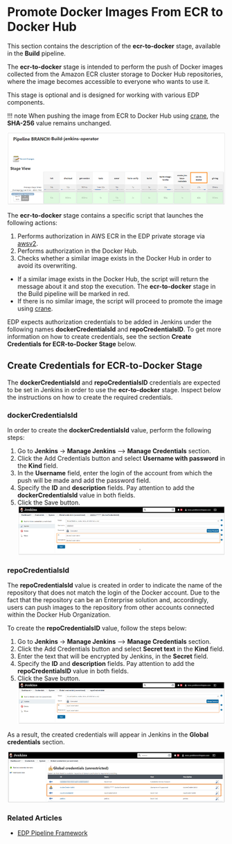 # Promote Docker Images From ECR to Docker Hub

This section contains the description of the **ecr-to-docker** stage, available in the **Build** pipeline.

The **ecr-to-docker** stage is intended to perform the push of Docker images collected from the Amazon ECR cluster storage to Docker Hub repositories, where the image becomes accessible to everyone who wants to use it.

This stage is optional and is designed for working with various EDP components.

!!! note
    When pushing the image from ECR to Docker Hub using [crane](https://michaelsauter.github.io/crane/docs.html), the **SHA-256** value remains unchanged.

![add_custom_lib2](../assets/user-guide/ecr_t_d1.png)

The **ecr-to-docker** stage contains a specific script that launches the following actions:

1. Performs authorization in AWS ECR in the EDP private storage via [awsv2](https://docs.aws.amazon.com/cli/latest/userguide/cli-chap-welcome.html).
2. Performs authorization in the Docker Hub.
3. Checks whether a similar image exists in the Docker Hub in order to avoid its overwriting.

  - If a similar image exists in the Docker Hub, the script will return the message about it and stop the execution. The **ecr-to-docker** stage in the Build pipeline will be marked in red.
  - If there is no similar image, the script will proceed to promote the image using [crane](https://michaelsauter.github.io/crane/docs.html).

EDP expects authorization credentials to be added in Jenkins under the following names **dockerCredentialsId** and **repoCredentialsID**. To get more information on how to create credentials, see the section **Create Credentials for ECR-to-Docker Stage** below.

## Create Credentials for ECR-to-Docker Stage

The **dockerCredentialsId** and **repoCredentialsID** credentials are expected to be set in Jenkins in order to use the **ecr-to-docker** stage. Inspect below the instructions on how to create the required credentials.

### dockerCredentialsId

In order to create the **dockerCredentialsId** value, perform the following steps:

1. Go to **Jenkins** -> **Manage Jenkins** –> **Manage Credentials** section.
2. Click the Add Credentials button and select **Username with password** in the **Kind** field.
3. In the **Username** field, enter the login of the account from which the push will be made and add the password field.
4. Specify the **ID** and **description** fields. Pay attention to add the **dockerCredentialsId** value in both fields.
5. Click the Save button.
  ![add_custom_lib2](../assets/user-guide/ecr_t_d2.png)

### repoCredentialsId

The **repoCredentialsId** value is created in order to indicate the name of the repository that does not match the login of the Docker account.
Due to the fact that the repository can be an Enterprise solution and, accordingly, users can push images to the repository from other accounts connected within the Docker Hub Organization.

To create the **repoCredentialsID** value, follow the steps below:

1. Go to **Jenkins** -> **Manage Jenkins** –> **Manage Credentials** section.
2. Click the Add Credentials button and select **Secret text** in the **Kind** field.
3. Enter the text that will be encrypted by Jenkins, in the **Secret** field.
4. Specify the **ID** and **description** fields. Pay attention to add the **repoCredentialsID** value in both fields.
5. Click the Save button.
  ![add_custom_lib2](../assets/user-guide/ecr_t_d3.png)

As a result, the created credentials will appear in Jenkins in the **Global credentials** section.

![add_custom_lib2](../assets/user-guide/ecr_t_d4.png)

### Related Articles

- [EDP Pipeline Framework](pipeline-framework.md)
